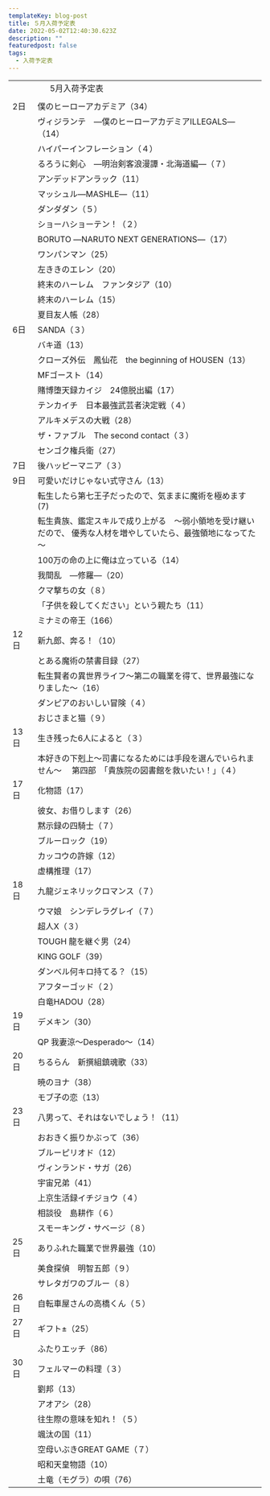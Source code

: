 ```yaml
---
templateKey: blog-post
title: ５月入荷予定表
date: 2022-05-02T12:40:30.623Z
description: ""
featuredpost: false
tags:
  - 入荷予定表
---
```



|                        |                                                          |
| ---------------------- | -------------------------------------------------------- |
| <!--StartFragment-->　　 | 　  5月入荷予定表                                               |
|                        |                                                          |
| 2日                     | 僕のヒーローアカデミア（34）                                          |
| 　                      | ヴィジランテ　―僕のヒーローアカデミアILLEGALS―（14）                         |
| 　                      | ハイパーインフレーション（４）                                          |
| 　                      | るろうに剣心　―明治剣客浪漫譚・北海道編―（７）                                 |
| 　                      | アンデッドアンラック（11）                                           |
| 　                      | マッシュル―MASHLE―（11）                                        |
| 　                      | ダンダダン（５）                                                 |
| 　                      | ショーハショーテン！（２）                                            |
| 　                      | BORUTO ―NARUTO NEXT GENERATIONS―（17）                     |
| 　                      | ワンパンマン（25）                                               |
| 　                      | 左ききのエレン（20）                                              |
| 　                      | 終末のハーレム　ファンタジア（10）                                       |
| 　                      | 終末のハーレム（15）                                              |
| 　                      | 夏目友人帳（28）                                                |
| 6日                     | SANDA（３）                                                 |
| 　                      | バキ道（13）                                                  |
| 　                      | クローズ外伝　鳳仙花　the beginning of HOUSEN（13）                   |
| 　                      | MFゴースト（14）                                               |
| 　                      | 賭博堕天録カイジ　24億脱出編（17）                                      |
| 　                      | テンカイチ　日本最強武芸者決定戦（４）                                      |
| 　                      | アルキメデスの大戦（28）                                            |
| 　                      | ザ・ファブル　The second contact（３）                             |
| 　                      | センゴク権兵衛（27）                                              |
| 7日                     | 後ハッピーマニア（３）                                              |
| 9日                     | 可愛いだけじゃない式守さん（13）                                        |
| 　                      | 転生したら第七王子だったので、気ままに魔術を極めます(7)                            |
| 　                      | 転生貴族、鑑定スキルで成り上がる　～弱小領地を受け継いだので、 優秀な人材を増やしていたら、最強領地になってた～ |
| 　                      | 100万の命の上に俺は立っている（14）                                     |
| 　                      | 我間乱　―修羅―（20）                                             |
| 　                      | クマ撃ちの女（８）                                                |
| 　                      | 「子供を殺してください」という親たち（11）                                   |
| 　                      | ミナミの帝王（166）                                              |
| 12日                    | 新九郎、奔る！（10）                                              |
| 　                      | とある魔術の禁書目録（27）                                           |
| 　                      | 転生賢者の異世界ライフ～第二の職業を得て、世界最強になりました～（16）                     |
| 　                      | ダンピアのおいしい冒険（４）                                           |
| 　                      | おじさまと猫（９）                                                |
| 13日                    | 生き残った6人によると（３）                                           |
| 　                      | 本好きの下剋上～司書になるためには手段を選んでいられません～　 第四部　「貴族院の図書館を救いたい！」（４）   |
| 17日                    | 化物語（17）                                                  |
| 　                      | 彼女、お借りします（26）                                            |
| 　                      | 黙示録の四騎士（７）                                               |
| 　                      | ブルーロック（19）                                               |
| 　                      | カッコウの許嫁（12）                                              |
| 　                      | 虚構推理（17）                                                 |
| 18日                    | 九龍ジェネリックロマンス（７）                                          |
| 　                      | ウマ娘　シンデレラグレイ（７）                                          |
| 　                      | 超人X（３）                                                   |
| 　                      | TOUGH 龍を継ぐ男（24）                                          |
| 　                      | KING GOLF（39）                                            |
| 　                      | ダンベル何キロ持てる？（15）                                          |
| 　                      | アフターゴッド（２）                                               |
| 　                      | 白竜HADOU（28）                                              |
| 19日                    | デメキン（30）                                                 |
| 　                      | QP 我妻涼～Desperado～（14）                                    |
| 20日                    | ちるらん　新撰組鎮魂歌（33）                                          |
| 　                      | 暁のヨナ（38）                                                 |
| 　                      | モブ子の恋（13）                                                |
| 23日                    | 八男って、それはないでしょう！（11）                                      |
| 　                      | おおきく振りかぶって（36）                                           |
| 　                      | ブルーピリオド（12）                                              |
| 　                      | ヴィンランド・サガ（26）                                            |
| 　                      | 宇宙兄弟（41）                                                 |
| 　                      | 上京生活録イチジョウ（４）                                            |
| 　                      | 相談役　島耕作（６）                                               |
| 　                      | スモーキング・サベージ（８）                                           |
| 25日                    | ありふれた職業で世界最強（10）                                         |
| 　                      | 美食探偵　明智五郎（９）                                             |
| 　                      | サレタガワのブルー（８）                                             |
| 26日                    | 自転車屋さんの高橋くん（５）                                           |
| 27日                    | ギフト±（25）                                                 |
| 　                      | ふたりエッチ（86）                                               |
| 30日                    | フェルマーの料理（３）                                              |
| 　                      | 劉邦（13）                                                   |
| 　                      | アオアシ（28）                                                 |
| 　                      | 往生際の意味を知れ！（５）                                            |
| 　                      | 颯汰の国（11）                                                 |
| 　                      | 空母いぶきGREAT GAME（７）                                       |
| 　                      | 昭和天皇物語（10）                                               |
| 　                      | 土竜（モグラ）の唄（76）<!--EndFragment-->                          |